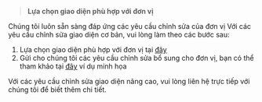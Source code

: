 > **Lựa chọn giao diện phù hợp với đơn vị**
>

Chúng tôi luôn sẵn sàng đáp ứng các yêu cầu chỉnh sửa của đơn vị
Với các yêu cầu chỉnh sửa giao diện cơ bản, vui lòng làm theo các bước sau:
1. Lựa chọn giao diện phù hợp với đơn vị tại [đây](/store.html)
2. Gửi cho chúng tôi các yêu cầu chỉnh sửa bổ sung cho đơn vị, bạn có thể tham khảo tại [đây](https://drive.google.com/file/d/1a9cQ5Vpnl1ZsgpND7kE5vNDlQ-RPlyHN/view?usp=sharing) ví dụ minh họa 


Với các yêu cầu chỉnh sửa giao diện nâng cao, vui lòng liên hệ trực tiếp với chúng tôi để biết thêm chi tiết.


